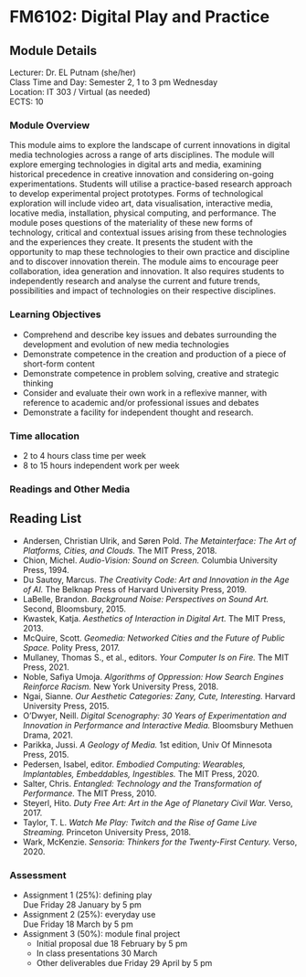 # FM6102: Digital Play and Practice

## Module Details

Lecturer: Dr. EL Putnam (she/her)  
Class Time and Day: Semester 2, 1 to 3 pm Wednesday  
Location: IT 303 / Virtual (as needed)  
ECTS: 10

### Module Overview

This module aims to explore the landscape of current innovations in digital media technologies across a range of arts disciplines. The module will explore emerging technologies in digital arts and media, examining historical precedence in creative innovation and considering on-going experimentations. Students will utilise a practice-based research approach to develop experimental project prototypes. Forms of technological exploration will include video art, data visualisation, interactive media, locative media, installation, physical computing, and performance. The module poses questions of the materiality of these new forms of technology, critical and contextual issues arising from these technologies and the experiences they create. It presents the student with the opportunity to map these technologies to their own practice and discipline and to discover innovation therein. The module aims to encourage peer collaboration, idea generation and innovation. It also requires students to independently research and analyse the current and future trends, possibilities and impact of technologies on their respective disciplines.

### Learning Objectives

- Comprehend and describe key issues and debates surrounding the development and evolution of new media technologies
- Demonstrate competence in the creation and production of a piece of short-form content
- Demonstrate competence in problem solving, creative and strategic thinking
- Consider and evaluate their own work in a reflexive manner, with reference to academic and/or professional issues and debates
- Demonstrate a facility for independent thought and research.

### Time allocation

- 2 to 4 hours class time per week
- 8 to 15 hours independent work per week

### Readings and Other Media

## Reading List
- Andersen, Christian Ulrik, and Søren Pold. *The Metainterface: The Art of Platforms, Cities, and Clouds.* The MIT Press, 2018.  
- Chion, Michel. *Audio-Vision: Sound on Screen.* Columbia University Press, 1994.  
- Du Sautoy, Marcus. *The Creativity Code: Art and Innovation in the Age of AI.* The Belknap Press of Harvard University Press, 2019.  
- LaBelle, Brandon. *Background Noise: Perspectives on Sound Art.* Second, Bloomsbury, 2015.  
- Kwastek, Katja. *Aesthetics of Interaction in Digital Art.* The MIT Press, 2013.  
- McQuire, Scott. *Geomedia: Networked Cities and the Future of Public Space.* Polity Press, 2017.  
- Mullaney, Thomas S., et al., editors. *Your Computer Is on Fire.* The MIT Press, 2021.  
- Noble, Safiya Umoja. *Algorithms of Oppression: How Search Engines Reinforce Racism.* New York University Press, 2018.
- Ngai, Sianne. *Our Aesthetic Categories: Zany, Cute, Interesting.* Harvard University Press, 2015.  
- O’Dwyer, Neill. *Digital Scenography: 30 Years of Experimentation and Innovation in Performance and Interactive Media.* Bloomsbury Methuen Drama, 2021.
- Parikka, Jussi. *A Geology of Media.* 1st edition, Univ Of Minnesota Press, 2015.  
- Pedersen, Isabel, editor. *Embodied Computing: Wearables, Implantables, Embeddables, Ingestibles.* The MIT Press, 2020.  
- Salter, Chris. *Entangled: Technology and the Transformation of Performance.* The MIT Press, 2010.  
- Steyerl, Hito. *Duty Free Art: Art in the Age of Planetary Civil War.* Verso, 2017.  
- Taylor, T. L. *Watch Me Play: Twitch and the Rise of Game Live Streaming.* Princeton University Press, 2018.
- Wark, McKenzie. *Sensoria: Thinkers for the Twenty-First Century.* Verso, 2020.  

### Assessment

- Assignment 1 (25%): defining play  
  Due Friday 28 January by 5 pm
- Assignment 2 (25%): everyday use  
  Due Friday 18 March by 5 pm
- Assignment 3 (50%): module final project
  - Initial proposal due 18 February by 5 pm
  - In class presentations 30 March
  - Other deliverables due Friday 29 April by 5 pm

